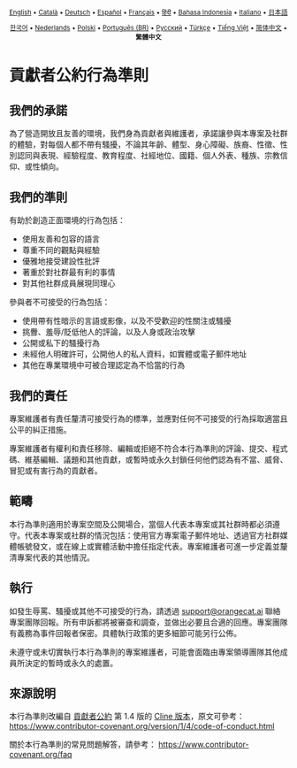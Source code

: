 <div align="center">
<sub>

[English](../../CODE_OF_CONDUCT.md) • [Català](../ca/CODE_OF_CONDUCT.md) • [Deutsch](../de/CODE_OF_CONDUCT.md) • [Español](../es/CODE_OF_CONDUCT.md) • [Français](../fr/CODE_OF_CONDUCT.md) • [हिंदी](../hi/CODE_OF_CONDUCT.md) • [Bahasa Indonesia](../id/CODE_OF_CONDUCT.md) • [Italiano](../it/CODE_OF_CONDUCT.md) • [日本語](../ja/CODE_OF_CONDUCT.md)

</sub>
<sub>

[한국어](../ko/CODE_OF_CONDUCT.md) • [Nederlands](../nl/CODE_OF_CONDUCT.md) • [Polski](../pl/CODE_OF_CONDUCT.md) • [Português (BR)](../pt-BR/CODE_OF_CONDUCT.md) • [Русский](../ru/CODE_OF_CONDUCT.md) • [Türkçe](../tr/CODE_OF_CONDUCT.md) • [Tiếng Việt](../vi/CODE_OF_CONDUCT.md) • [简体中文](../zh-CN/CODE_OF_CONDUCT.md) • <b>繁體中文</b>

</sub>
</div>

# 貢獻者公約行為準則

## 我們的承諾

為了營造開放且友善的環境，我們身為貢獻者與維護者，承諾讓參與本專案及社群的體驗，對每個人都不帶有騷擾，不論其年齡、體型、身心障礙、族裔、性徵、性別認同與表現、經驗程度、教育程度、社經地位、國籍、個人外表、種族、宗教信仰、或性傾向。

## 我們的準則

有助於創造正面環境的行為包括：

- 使用友善和包容的語言
- 尊重不同的觀點與經驗
- 優雅地接受建設性批評
- 著重於對社群最有利的事情
- 對其他社群成員展現同理心

參與者不可接受的行為包括：

- 使用帶有性暗示的言語或影像，以及不受歡迎的性關注或騷擾
- 挑釁、羞辱/貶低他人的評論，以及人身或政治攻擊
- 公開或私下的騷擾行為
- 未經他人明確許可，公開他人的私人資料，如實體或電子郵件地址
- 其他在專業環境中可被合理認定為不恰當的行為

## 我們的責任

專案維護者有責任釐清可接受行為的標準，並應對任何不可接受的行為採取適當且公平的糾正措施。

專案維護者有權利和責任移除、編輯或拒絕不符合本行為準則的評論、提交、程式碼、維基編輯、議題和其他貢獻，或暫時或永久封鎖任何他們認為有不當、威脅、冒犯或有害行為的貢獻者。

## 範疇

本行為準則適用於專案空間及公開場合，當個人代表本專案或其社群時都必須遵守。代表本專案或社群的情況包括：使用官方專案電子郵件地址、透過官方社群媒體帳號發文，或在線上或實體活動中擔任指定代表。專案維護者可進一步定義並釐清專案代表的其他情況。

## 執行

如發生辱罵、騷擾或其他不可接受的行為，請透過 support@orangecat.ai 聯絡專案團隊回報。所有申訴都將被審查和調查，並做出必要且合適的回應。專案團隊有義務為事件回報者保密。具體執行政策的更多細節可能另行公佈。

未遵守或未切實執行本行為準則的專案維護者，可能會面臨由專案領導團隊其他成員所決定的暫時或永久的處置。

## 來源說明

本行為準則改編自 [貢獻者公約][homepage] 第 1.4 版的 [Cline 版本][cline_coc]，原文可參考：
https://www.contributor-covenant.org/version/1/4/code-of-conduct.html

[cline_coc]: https://github.com/cline/cline/blob/main/CODE_OF_CONDUCT.md
[homepage]: https://www.contributor-covenant.org

關於本行為準則的常見問題解答，請參考：
https://www.contributor-covenant.org/faq
